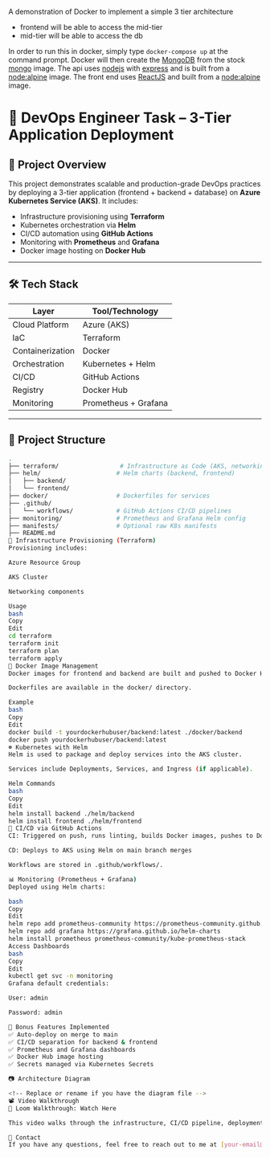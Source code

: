 A demonstration of Docker to implement a simple 3 tier architecture

* frontend will be able to access the mid-tier
* mid-tier will be able to access the db

In order to run this in docker, simply type ```docker-compose up``` at the command prompt. Docker will then create the [MongoDB](https://www.mongodb.com/) from the stock [mongo](https://hub.docker.com/_/mongo) image. The api uses [nodejs](https://nodejs.org/) with [express](http://expressjs.com/) and is built from a [node:alpine](https://hub.docker.com/_/node) image. The front end uses [ReactJS](https://reactjs.org/) and built from a [node:alpine](https://hub.docker.com/_/node) image.

# 🚀 DevOps Engineer Task – 3-Tier Application Deployment

## 📌 Project Overview

This project demonstrates scalable and production-grade DevOps practices by deploying a 3-tier application (frontend + backend + database) on **Azure Kubernetes Service (AKS)**. It includes:

- Infrastructure provisioning using **Terraform**
- Kubernetes orchestration via **Helm**
- CI/CD automation using **GitHub Actions**
- Monitoring with **Prometheus** and **Grafana**
- Docker image hosting on **Docker Hub**

---

## 🛠️ Tech Stack

| Layer             | Tool/Technology              |
|------------------|------------------------------|
| Cloud Platform   | Azure (AKS)                  |
| IaC              | Terraform                    |
| Containerization | Docker                       |
| Orchestration    | Kubernetes + Helm            |
| CI/CD            | GitHub Actions               |
| Registry         | Docker Hub                   |
| Monitoring       | Prometheus + Grafana         |

---

## 📁 Project Structure

```bash
.
├── terraform/                 # Infrastructure as Code (AKS, networking)
├── helm/                     # Helm charts (backend, frontend)
│   ├── backend/
│   └── frontend/
├── docker/                   # Dockerfiles for services
├── .github/
│   └── workflows/            # GitHub Actions CI/CD pipelines
├── monitoring/               # Prometheus and Grafana Helm config
├── manifests/                # Optional raw K8s manifests
├── README.md
🔧 Infrastructure Provisioning (Terraform)
Provisioning includes:

Azure Resource Group

AKS Cluster

Networking components

Usage
bash
Copy
Edit
cd terraform
terraform init
terraform plan
terraform apply
🐳 Docker Image Management
Docker images for frontend and backend are built and pushed to Docker Hub.

Dockerfiles are available in the docker/ directory.

Example
bash
Copy
Edit
docker build -t yourdockerhubuser/backend:latest ./docker/backend
docker push yourdockerhubuser/backend:latest
☸️ Kubernetes with Helm
Helm is used to package and deploy services into the AKS cluster.

Services include Deployments, Services, and Ingress (if applicable).

Helm Commands
bash
Copy
Edit
helm install backend ./helm/backend
helm install frontend ./helm/frontend
🔁 CI/CD via GitHub Actions
CI: Triggered on push, runs linting, builds Docker images, pushes to Docker Hub

CD: Deploys to AKS using Helm on main branch merges

Workflows are stored in .github/workflows/.

📊 Monitoring (Prometheus + Grafana)
Deployed using Helm charts:

bash
Copy
Edit
helm repo add prometheus-community https://prometheus-community.github.io/helm-charts
helm repo add grafana https://grafana.github.io/helm-charts
helm install prometheus prometheus-community/kube-prometheus-stack
Access Dashboards
bash
Copy
Edit
kubectl get svc -n monitoring
Grafana default credentials:

User: admin

Password: admin

🎯 Bonus Features Implemented
✅ Auto-deploy on merge to main
✅ CI/CD separation for backend & frontend
✅ Prometheus and Grafana dashboards
✅ Docker Hub image hosting
✅ Secrets managed via Kubernetes Secrets

📷 Architecture Diagram

<!-- Replace or rename if you have the diagram file -->
📽 Video Walkthrough
🎥 Loom Walkthrough: Watch Here

This video walks through the infrastructure, CI/CD pipeline, deployments, and monitoring dashboards.

💬 Contact
If you have any questions, feel free to reach out to me at [your-email@example.com].
